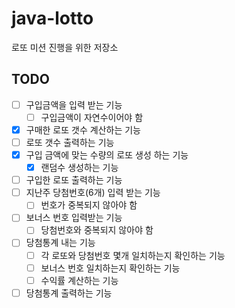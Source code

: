 # java-lotto
로또 미션 진행을 위한 저장소

## TODO

- [ ] 구입금액을 입력 받는 기능
    - [ ] 구입금액이 자연수이어야 함
- [x] 구매한 로또 갯수 계산하는 기능
- [ ] 로또 갯수 출력하는 기능
- [x] 구입 금액에 맞는 수량의 로또 생성 하는 기능
    - [x] 랜덤수 생성하는 기능
- [ ] 구입한 로또 출력하는 기능
- [ ] 지난주 당첨번호(6개) 입력 받는 기능
    - [ ] 번호가 중복되지 않아야 함
- [ ] 보너스 번호 입력받는 기능
    - [ ] 당첨번호와 중복되지 않아야 함
- [ ] 당첨통계 내는 기능
    - [ ] 각 로또와 당첨번호 몇개 일치하는지 확인하는 기능
    - [ ] 보너스 번호 일치하는지 확인하는 기능
    - [ ] 수익률 계산하는 기능
- [ ] 당첨통계 출력하는 기능